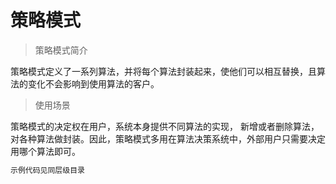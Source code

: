 # 策略模式

> 策略模式简介

策略模式定义了一系列算法，并将每个算法封装起来，使他们可以相互替换，且算法的变化不会影响到使用算法的客户。

> 使用场景

策略模式的决定权在用户，系统本身提供不同算法的实现，
新增或者删除算法，对各种算法做封装。因此，策略模式多用在算法决策系统中，外部用户只需要决定用哪个算法即可。



``` bash
示例代码见同层级目录
```


